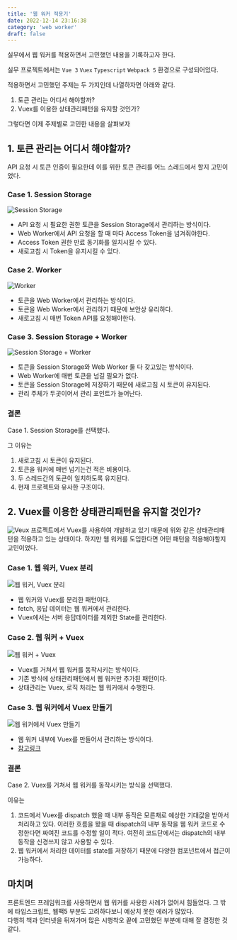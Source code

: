 ```yaml
---
title: '웹 워커 적용기'
date: 2022-12-14 23:16:38
category: 'web worker'
draft: false
---
```

실무에서 웹 워커를 적용하면서 고민했던 내용을 기록하고자 한다.

실무 프로젝트에서는 `Vue 3` `Vuex` `Typescript` `Webpack 5` 환경으로 구성되어있다.

적용하면서 고민했던 주제는 두 가지인데 나열하자면 아래와 같다.
1. 토큰 관리는 어디서 해야할까?
2. Vuex를 이용한 상태관리패턴을 유지할 것인가?

그렇다면 이제 주제별로 고민한 내용을 살펴보자

## 1. 토큰 관리는 어디서 해야할까?
API 요청 시 토큰 인증이 필요한데 이를 위한 토큰 관리를 어느 스레드에서 할지 고민이었다.

### Case 1. Session Storage
![Session Storage](./images/session-storage.png)
- API 요청 시 필요한 권한 토큰을 Session Storage에서 관리하는 방식이다.
- Web Worker에서 API 요청을 할 때 마다 Access Token을 넘겨줘야한다.
- Access Token 권한 만료 동기화를 일치시킬 수 있다.
- 새로고침 시 Token을 유지시킬 수 있다.

### Case 2. Worker
![Worker](./images/worker.png)
- 토큰을 Web Worker에서 관리하는 방식이다.
- 토큰을 Web Worker에서 관리하기 때문에 보안상 유리하다.
- 새로고침 시 매번 Token API를 요청해야한다.

### Case 3. Session Storage + Worker
![Session Storage + Worker](./images/session-storage-plus-worker.png)
- 토큰을 Session Storage와 Web Worker 둘 다 갖고있는 방식이다.
- Web Worker에 매번 토큰을 넘길 필요가 없다.
- 토큰을 Session Storage에 저장하기 때문에 새로고침 시 토큰이 유지된다.
- 관리 주체가 두곳이어서 관리 포인트가 늘어난다.

### 결론
Case 1. Session Storage를 선택했다.

그 이유는
1. 새로고침 시 토큰이 유지된다.
2. 토큰을 워커에 매번 넘기는건 적은 비용이다.
3. 두 스레드간의 토큰이 일치하도록 유지된다.
4. 현재 프로젝트와 유사한 구조이다.

## 2. Vuex를 이용한 상태관리패턴을 유지할 것인가?
![Veux](./images//vuex.png)
프로젝트에서 Vuex를 사용하여 개발하고 있기 때문에 위와 같은 상태관리패턴을 적용하고 있는 상태이다. 하지만 웹 워커를 도입한다면 어떤 패턴을 적용해야할지 고민이었다.

### Case 1. 웹 워커, Vuex 분리
![웹 워커, Vuex 분리](./images/case1-pattern.png)
- 웹 워커와 Vuex를 분리한 패턴이다.
- fetch, 응답 데이터는 웹 워커에서 관리한다.
- Vuex에서는 서버 응답데이터를 제외한 State를 관리한다.

### Case 2. 웹 워커 + Vuex
![웹 워커 + Vuex](./images/webworker-plus-vuex.png)
- Vuex를 거쳐서 웹 워커를 동작시키는 방식이다.
- 기존 방식에 상태관리패턴에서 웹 워커만 추가된 패턴이다.
- 상태관리는 Vuex, 로직 처리는 웹 워커에서 수행한다.

### Case 3. 웹 워커에서 Vuex 만들기
![웹 워커에서 Vuex 만들기](./images/vuex-in-worker.png)
- 웹 워커 내부에 Vuex를 만들어서 관리하는 방식이다.
- [참고링크](https://logaretm.com/blog/vuex-off-main-thread/#nature-of-javascript)

### 결론
Case 2. Vuex를 거쳐서 웹 워커를 동작시키는 방식을 선택했다.

이유는
1. 코드에서 Vuex를 dispatch 했을 때 내부 동작은 모른채로 예상한 기대값을 받아서 처리하고 있다. 이러한 흐름을 봤을 때 dispatch의 내부 동작을 웹 워커 코드로 수정한다면 짜여진 코드를 수정할 일이 적다. 여전히 코드단에서는 dispatch의 내부 동작을 신경쓰지 않고 사용할 수 있다.
2. 웹 워커에서 처리한 데이터를 state를 저장하기 때문에 다양한 컴포넌트에서 접근이 가능하다.

## 마치며
프론트엔드 프레임워크를 사용하면서 웹 워커를 사용한 사례가 없어서 힘들었다. 그 밖에 타입스크립트, 웹팩5 부분도 고려하다보니 예상치 못한 에러가 많았다.  
다행히 책과 인터넷을 뒤져가며 많은 시행착오 끝에 고민했던 부분에 대해 잘 결정한 것 같다.